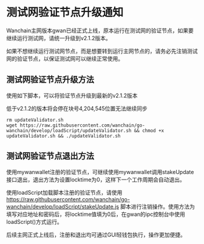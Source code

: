 # 测试网验证节点升级通知

Wanchain主网版本gwan已经正式上线，原本运行在测试网的验证节点，如果要继续运行测试网，请统一升级到v2.1.2版本。

如果不想继续运行测试网节点，而是想要转到运行主网节点的，请务必先注销测试网的验证节点，以保证测试网可以继续正常使用。

## 测试网验证节点升级方法

使用如下脚本，可以将验证节点升级到最新的v2.1.2版本

低于v2.1.2的版本将会停在块号4,204,545位置无法继续同步

```
rm updateValidator.sh
wget https://raw.githubusercontent.com/wanchain/go-wanchain/develop/loadScript/updateValidator.sh && chmod +x updateValidator.sh && ./updateValidator.sh
```

## 测试网验证节点退出方法

使用mywanwallet注册的验证节点，可继续使用mywanwallet调用stakeUpdate接口退出，退出方法为设置locktime为0，这样下一个工作周期会自动退出。

使用loadScript加载脚本注册的验证节点，请使用 https://raw.githubusercontent.com/wanchain/go-wanchain/develop/loadScript/stakeUpdate.js 脚本进行注销操作。使用方法为填写对应地址和密码后，将locktime值填为0后，在gwan的ipc控制台中使用loadScript()方式运行。

后续主网正式上线后，注册和退出均可通过GUI轻钱包执行，操作更加便捷。
